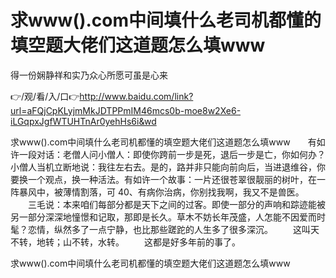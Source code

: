 # 求www().com中间填什么老司机都懂的填空题大佬们这道题怎么填www
得一份娴静祥和实乃众心所愿可虽是心来

👉/观/看/入/口👉http://www.baidu.com/link?url=aFQjCpKLyjmMkJDTPPmIM46mcs0b-moe8w2Xe6-iLGqpxJgfWTUHTnAr0yehHs6i&wd

求www().com中间填什么老司机都懂的填空题大佬们这道题怎么填www　　有如许一段对话：老僧人问小僧人：即使你跨前一步是死，退后一步是亡，你如何办？小僧人当机立断地说：我往左右去。是的，路并非只能向前向后，当进退维谷，你要换一个观点，换一种活法。有如许一个故事：一片还很苍翠很靓丽的树叶，在一阵暴风中，被薄情割落，可
	40、有病你治病，你别找我啊，我又不是兽医。
　　三毛说：本来咱们每部分都是天下之间的过客。即使一部分的声响和踪迹能被另一部分深深地憧憬和记取，那即是长久。草木不妨长年茂盛，人怎能不因爱而时髦？恋情，纵然多了一点宁静，也比那些蹉跎的人生多了很多深沉。
　　这叫天不转，地转；山不转，水转。
　　这都是好多年前的事了。

求www().com中间填什么老司机都懂的填空题大佬们这道题怎么填www
